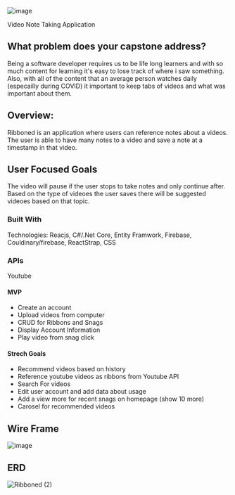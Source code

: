 ![image](https://user-images.githubusercontent.com/38992646/105553768-0c0e0680-5cd4-11eb-94a6-d17b270a88e3.png)

Video Note Taking Application

## What problem does your capstone address?
Being a software developer requires us to be life long learners and with so much content for learning it's easy to lose track of where i saw something. Also, with all of the content that an average person watches daily (especailly during COVID) it important to keep tabs of videos and what was important about them. 

## Overview:
Ribboned is an application where users can reference notes about a videos. The user is able to have many notes to a video and save a note at a timestamp in that video. 

## User Focused Goals
The video will pause if the user stops to take notes and only continue after. Based on the type of videoes the user saves there will be suggested videoes based on that topic. 

### Built With
Technologies: Reacjs, C#/.Net Core, Entity Framwork, Firebase, Couldinary/firebase, ReactStrap, CSS

### APIs 
Youtube

#### MVP
 - Create an account
 - Upload videos from computer 
 - CRUD for Ribbons and Snags
 - Display Account Information
 - Play video from snag click
 
 #### Strech Goals
 - Recommend videos based on history
 - Reference youtube videos as ribbons from Youtube API
 - Search For videos
 - Edit user account and add data about usage
 - Add a view more for recent snags on homepage (show 10 more)
 - Carosel for recommended videos

## Wire Frame
![image](https://user-images.githubusercontent.com/38992646/104844986-13cb4680-58a1-11eb-8aea-aaa915b812c5.png)


## ERD 
![Ribboned (2)](https://user-images.githubusercontent.com/38992646/105917072-e8163200-5fff-11eb-97db-130c3543d686.png)



